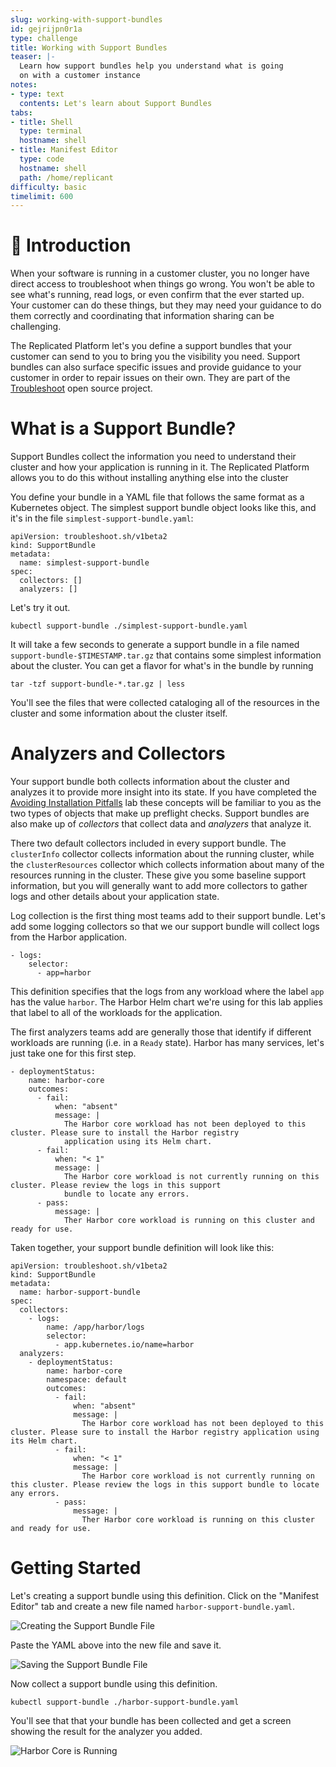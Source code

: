```yaml
---
slug: working-with-support-bundles
id: gejrijpn0r1a
type: challenge
title: Working with Support Bundles
teaser: |-
  Learn how support bundles help you understand what is going
  on with a customer instance
notes:
- type: text
  contents: Let's learn about Support Bundles
tabs:
- title: Shell
  type: terminal
  hostname: shell
- title: Manifest Editor
  type: code
  hostname: shell
  path: /home/replicant
difficulty: basic
timelimit: 600
---
```


👋 Introduction
===============

When your software is running in a customer cluster, you no longer
have direct access to troubleshoot when things go wrong. You won't
be able to see what's running, read logs, or even confirm that the
ever started up. Your customer can do these things, but they may
need your guidance to do them correctly and coordinating that
information sharing can be challenging.

The Replicated Platform let's you define a support bundles that
your customer can send to you to bring you the visibility you need.
Support bundles can also surface specific issues and provide
guidance to your customer in order to repair issues on their own.
They are part of the [Troubleshoot](https://troubleshoot.sh) open
source project.

What is a Support Bundle?
=========================

Support Bundles collect the information you need to understand their
cluster and how your application is running in it. The Replicated
Platform allows you to do this without installing anything else
into the cluster

You define your bundle in a YAML file that follows the same format
as a Kubernetes object. The simplest support bundle object looks
like this, and it's in the file `simplest-support-bundle.yaml`:

```
apiVersion: troubleshoot.sh/v1beta2
kind: SupportBundle
metadata:
  name: simplest-support-bundle
spec:
  collectors: []
  analyzers: []
```

Let's try it out.

```
kubectl support-bundle ./simplest-support-bundle.yaml
```

It will take a few seconds to generate a support bundle in a
file named `support-bundle-$TIMESTAMP.tar.gz` that contains
some simplest information about the cluster. You can get a
flavor for what's in the bundle by running

```
tar -tzf support-bundle-*.tar.gz | less
```

You'll see the files that were collected cataloging all of the
resources in the cluster and some information about the cluster
itself.

Analyzers and Collectors
========================

Your support bundle both collects information about the cluster
and analyzes it to provide more insight into its state. If you
have completed the [Avoiding Installation Pitfalls](https://play.instruqt.com/replicated/tracks/avoiding-installation-pitfalls)
lab these concepts will be familiar to you as the two types of
objects that make up preflight checks. Support bundles are also
make up of _collectors_ that collect data and _analyzers_ that
analyze it.

There two default collectors included in every support bundle.
The `clusterInfo` collector collects information about the running
cluster, while the `clusterResources` collector which collects
information about many of the resources running in the cluster.
These give you some baseline support information, but you will
generally want to add more collectors to gather logs and other
details about your application state.

Log collection is the first thing most teams add to their
support bundle. Let's add some logging collectors so that we
our support bundle will collect logs from the Harbor
application.

```
- logs:
    selector:
      - app=harbor
```

This definition specifies that the logs from any workload
where the label `app` has the value `harbor`. The Harbor
Helm chart we're using for this lab applies that label to
all of the workloads for the application.

The first analyzers teams add are generally those that
identify if different workloads are running (i.e. in a
`Ready` state). Harbor has many services, let's just take
one for this first step.

```
- deploymentStatus:
    name: harbor-core
    outcomes:
      - fail:
          when: "absent"
          message: |
            The Harbor core workload has not been deployed to this cluster. Please sure to install the Harbor registry
            application using its Helm chart.
      - fail:
          when: "< 1"
          message: |
            The Harbor core workload is not currently running on this cluster. Please review the logs in this support
            bundle to locate any errors.
      - pass:
          message: |
            Ther Harbor core workload is running on this cluster and ready for use.
```

Taken together, your support bundle definition will look like
this:

```
apiVersion: troubleshoot.sh/v1beta2
kind: SupportBundle
metadata:
  name: harbor-support-bundle
spec:
  collectors:
    - logs:
        name: /app/harbor/logs
        selector:
          - app.kubernetes.io/name=harbor
  analyzers:
    - deploymentStatus:
        name: harbor-core
        namespace: default
        outcomes:
          - fail:
              when: "absent"
              message: |
                The Harbor core workload has not been deployed to this cluster. Please sure to install the Harbor registry application using its Helm chart.
          - fail:
              when: "< 1"
              message: |
                The Harbor core workload is not currently running on this cluster. Please review the logs in this support bundle to locate any errors.
          - pass:
              message: |
                Ther Harbor core workload is running on this cluster and ready for use.
```

Getting Started
===============

Let's creating a support bundle using this definition. Click on the
"Manifest Editor" tab and create a new file named `harbor-support-bundle.yaml`.

![Creating the Support Bundle File](../assets/creating-harbor-support-bundle.png)

Paste the YAML above into the new file and save it.

![Saving the Support Bundle File](../assets/saving-harbor-support-bundle.png)

Now collect a support bundle using this definition.

```
kubectl support-bundle ./harbor-support-bundle.yaml
```

You'll see that that your bundle has been collected and get a
screen showing the result for the analyzer you added.

![Harbor Core is Running](../assets/passing-harbor-core-status.png)

